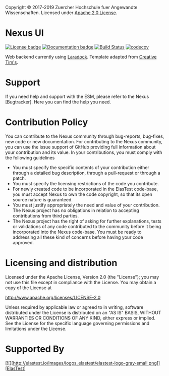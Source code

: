 Copyright © 2017-2019 Zuercher Hochschule fuer Angewandte Wissenschaften. Licensed under [Apache 2.0 License].

# Nexus UI

[![License badge](https://img.shields.io/badge/license-Apache2-orange.svg)](http://www.apache.org/licenses/LICENSE-2.0)
[![Documentation badge](https://img.shields.io/badge/docs-latest-brightgreen.svg)](http://elastest.io/docs/api/esm/)
[![Build Status](https://travis-ci.org/elastest/elastest-service-manager.svg?branch=master)](https://travis-ci.org/elastest/elastest-service-manager)
[![codecov](https://codecov.io/gh/elastest/elastest-service-manager/branch/master/graph/badge.svg)](https://codecov.io/gh/elastest/elastest-service-manager)

Web backend currently using [Laradock](https://github.com/laradock/laradock). 
Template adapted from [Creative Tim's](https://www.creative-tim.com).


# Support
If you need help and support with the ESM, please refer to the Nexus [Bugtracker]. 
Here you can find the help you need.

# Contribution Policy
You can contribute to the Nexus community through bug-reports, bug-fixes,
new code or new documentation. For contributing to the Nexus community,
you can use the issue support of GitHub providing full information about your
contribution and its value. In your contributions, you must comply with the
following guidelines

* You must specify the specific contents of your contribution either through a
  detailed bug description, through a pull-request or through a patch.
* You must specify the licensing restrictions of the code you contribute.
* For newly created code to be incorporated in the ElasTest code-base, you
  must accept Nexus to own the code copyright, so that its open source
  nature is guaranteed.
* You must justify appropriately the need and value of your contribution. The
  Nexus project has no obligations in relation to accepting contributions
  from third parties.
* The Nexus project has the right of asking for further
  explanations, tests or validations of any code contributed to the community
  before it being incorporated into the Nexus code-base. You must be ready
  to addressing all these kind of concerns before having your code approved.

# Licensing and distribution
Licensed under the Apache License, Version 2.0 (the "License");
you may not use this file except in compliance with the License.
You may obtain a copy of the License at

  http://www.apache.org/licenses/LICENSE-2.0

Unless required by applicable law or agreed to in writing, software
distributed under the License is distributed on an "AS IS" BASIS,
WITHOUT WARRANTIES OR CONDITIONS OF ANY KIND, either express or implied.
See the License for the specific language governing permissions and
limitations under the License.

# Supported By

[![][http://elastest.io/images/logos_elastest/elastest-logo-gray-small.png]][ElasTest]

[Apache 2.0 License]: http://www.apache.org/licenses/LICENSE-2.0

